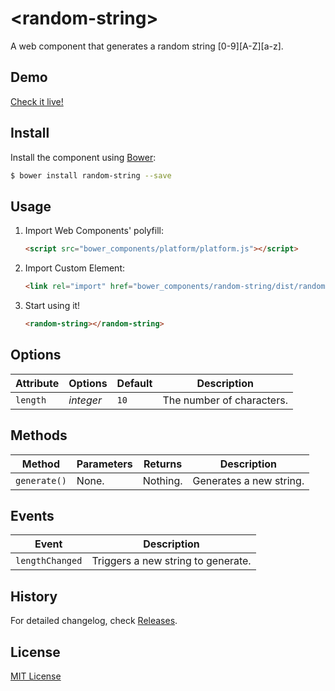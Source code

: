 # &lt;random-string&gt;

A web component that generates a random string [0-9][A-Z][a-z].

## Demo

[Check it live!](http://emiljohansson.github.io/random-string)

## Install

Install the component using [Bower](http://bower.io/):

```sh
$ bower install random-string --save
```

## Usage

1. Import Web Components' polyfill:

    ```html
    <script src="bower_components/platform/platform.js"></script>
    ```

2. Import Custom Element:

    ```html
    <link rel="import" href="bower_components/random-string/dist/random-string.html">
    ```

3. Start using it!

    ```html
    <random-string></random-string>
    ```

## Options

Attribute     | Options     | Default      | Description
---           | ---         | ---          | ---
`length`      | *integer*   | `10`         | The number of characters.

## Methods

Method        | Parameters   | Returns     | Description
---           | ---          | ---         | ---
`generate()`  | None.        | Nothing.    | Generates a new string.

## Events

Event           | Description
---             | ---
`lengthChanged` | Triggers a new string to generate.

## History

For detailed changelog, check [Releases](https://github.com/emiljohansson/random-string/releases).

## License

[MIT License](http://opensource.org/licenses/MIT)
